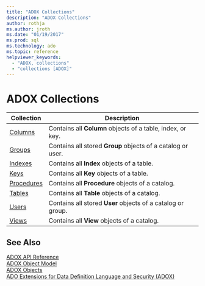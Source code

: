 ```yaml
---
title: "ADOX Collections"
description: "ADOX Collections"
author: rothja
ms.author: jroth
ms.date: "01/19/2017"
ms.prod: sql
ms.technology: ado
ms.topic: reference
helpviewer_keywords:
  - "ADOX, collections"
  - "collections [ADOX]"
---
```

# ADOX Collections

|Collection|Description|  
|-|-|  
|[Columns](./columns-collection-adox.md)|Contains all **Column** objects of a table, index, or key.|  
|[Groups](./groups-collection-adox.md)|Contains all stored **Group** objects of a catalog or user.|  
|[Indexes](./indexes-collection-adox.md)|Contains all **Index** objects of a table.|  
|[Keys](./keys-collection-adox.md)|Contains all **Key** objects of a table.|  
|[Procedures](./procedures-collection-adox.md)|Contains all **Procedure** objects of a catalog.|  
|[Tables](./tables-collection-adox.md)|Contains all **Table** objects of a catalog.|  
|[Users](./users-collection-adox.md)|Contains all stored **User** objects of a catalog or group.|  
|[Views](./views-collection-adox.md)|Contains all **View** objects of a catalog.|  
  
## See Also  
 [ADOX API Reference](./adox-object-model.md)   
 [ADOX Object Model](./adox-object-model.md)   
 [ADOX Objects](./adox-objects.md)   
 [ADO Extensions for Data Definition Language and Security (ADOX)](../../guide/extensions/ado-extensions-for-data-definition-language-and-security-adox.md)
